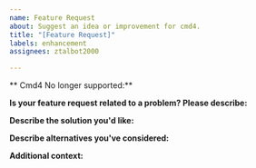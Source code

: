 ```yaml
---
name: Feature Request
about: Suggest an idea or improvement for cmd4.
title: "[Feature Request]"
labels: enhancement
assignees: ztalbot2000

---
```

** Cmd4 No longer supported:**
<!-- As of September 2025, I will no longer be supporting Cmd4. Any issues will most likely go into the bit bucket -->

<!-- Provide a general summary in the Title above -->

**Is your feature request related to a problem? Please describe:**
<!-- A clear and concise description of what the problem is. E.g. John there needs to be a button to buy you a coffee. -->

**Describe the solution you'd like:**
<!-- A clear and concise description of what you want to happen. -->

**Describe alternatives you've considered:**
<!-- A clear and concise description of any alternative solutions or features you've considered. -->

**Additional context:**
<!-- Add any other context or screenshots about the feature request here. -->

<!-- Click the "Preview" tab before you submit to ensure the formatting is correct. -->
